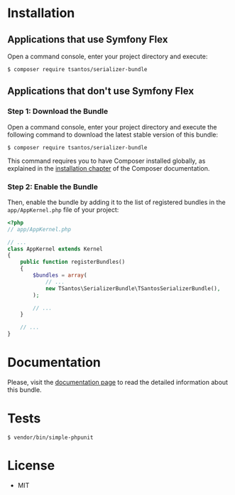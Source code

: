Installation
============

Applications that use Symfony Flex
----------------------------------

Open a command console, enter your project directory and execute:

```console
$ composer require tsantos/serializer-bundle
```

Applications that don't use Symfony Flex
----------------------------------------

### Step 1: Download the Bundle

Open a command console, enter your project directory and execute the
following command to download the latest stable version of this bundle:

```console
$ composer require tsantos/serializer-bundle
```

This command requires you to have Composer installed globally, as explained
in the [installation chapter](https://getcomposer.org/doc/00-intro.md)
of the Composer documentation.

### Step 2: Enable the Bundle

Then, enable the bundle by adding it to the list of registered bundles
in the `app/AppKernel.php` file of your project:

```php
<?php
// app/AppKernel.php

// ...
class AppKernel extends Kernel
{
    public function registerBundles()
    {
        $bundles = array(
            // ...
            new TSantos\SerializerBundle\TSantosSerializerBundle(),
        );

        // ...
    }

    // ...
}
```

Documentation
=============

Please, visit the [documentation page](http://tsantos-serializer-bundle.readthedocs.io/)
to read the detailed information about this bundle.

Tests
=====

```console
$ vendor/bin/simple-phpunit
```

License
=======

* MIT
